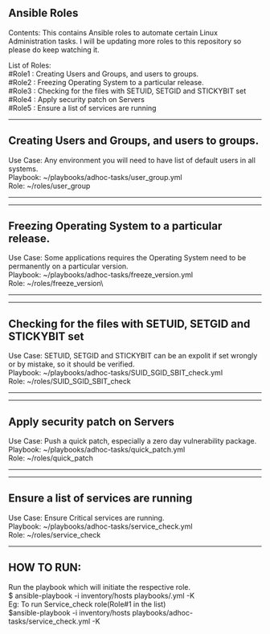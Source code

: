 Ansible Roles
--

Contents: This contains Ansible roles to automate certain Linux Administration tasks. I will be updating more roles to this repository so please do keep watching it.

List of Roles:\
#Role1 : Creating Users and Groups, and users to groups.\
#Role2 : Freezing Operating System to a particular release.\
#Role3 : Checking for the files with SETUID, SETGID and STICKYBIT set\
#Role4 : Apply security patch on Servers\
#Role5 : Ensure a list of services are running

----------------------------------------------
 Creating Users and Groups, and users to groups.
----------------------------------------------
 Use Case: 	Any environment you will need to have list of default users in all systems.\
 Playbook: 	~/playbooks/adhoc-tasks/user_group.yml\
 Role:		~/roles/user_group
 
----------------------------------------------

----------------------------------------------
Freezing Operating System to a particular release.
----------------------------------------------
 Use Case: 	Some applications requires the Operating System need to be permanently on a particular version.\
 Playbook: 	~/playbooks/adhoc-tasks/freeze_version.yml\
 Role:		~/roles/freeze_version\
 
----------------------------------------------

----------------------------------------------
Checking for the files with SETUID, SETGID and STICKYBIT set
----------------------------------------------
 Use Case: 	SETUID, SETGID and STICKYBIT can be an expolit if set wrongly or by mistake, so it should be verified.\
 Playbook: 	~/playbooks/adhoc-tasks/SUID_SGID_SBIT_check.yml\
 Role:		~/roles/SUID_SGID_SBIT_check
 
----------------------------------------------

----------------------------------------------
 Apply security patch on Servers
----------------------------------------------
 Use Case: 	Push a quick patch, especially a zero day vulnerability package.\
 Playbook: 	~/playbooks/adhoc-tasks/quick_patch.yml\
 Role:		~/roles/quick_patch
 
----------------------------------------------

----------------------------------------------
 Ensure a list of services are running
----------------------------------------------
 Use Case: 	Ensure Critical services are running.\
 Playbook: 	~/playbooks/adhoc-tasks/service_check.yml\
 Role:		~/roles/service_check
 
----------------------------------------------
HOW TO RUN:
--
Run the playbook which will initiate the respective role.\
$ ansible-playbook -i inventory/hosts playbooks/<playbook>.yml -K\
Eg: To run Service_check role(Role#1 in the list)\
$ansible-playbook -i inventory/hosts playbooks/adhoc-tasks/service_check.yml -K


